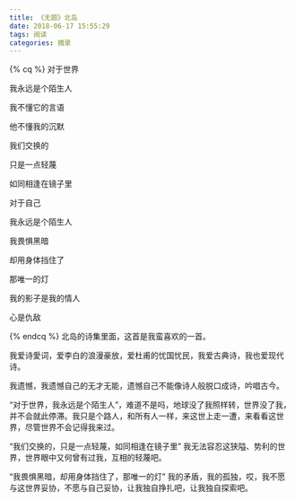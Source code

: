 ```yaml
---
title: 《无题》北岛
date: 2018-06-17 15:55:29
tags: 阅读
categories: 摘录
---
```

{% cq %}
   对于世界

   我永远是个陌生人

   我不懂它的言语

   他不懂我的沉默

   我们交换的

   只是一点轻蔑

   如同相逢在镜子里

   对于自己

   我永远是个陌生人

   我畏惧黑暗

   却用身体挡住了

   那唯一的灯

   我的影子是我的情人

   心是仇敌

{% endcq %}
北岛的诗集里面，这首是我蛮喜欢的一首。

我爱诗愛词，爱李白的浪漫豪放，爱杜甫的忧国忧民，我爱古典诗，我也爱现代诗。

我遗憾，我遗憾自己的无才无能，遗憾自己不能像诗人般脱口成诗，吟唱古今。

“对于世界，我永远是个陌生人”，难道不是吗，地球没了我照样转，世界没了我，并不会就此停滞。我只是个路人，和所有人一样，来这世上走一遭，来看看这世界，尽管世界不会记得我来过。

“我们交换的，只是一点轻蔑，如同相逢在镜子里” 
我无法容忍这狭隘、势利的世界，世界眼中又何曾有过我，互相的轻蔑吧。

“我畏惧黑暗，却用身体挡住了，那唯一的灯”
我的矛盾，我的孤独，哎，我不愿与这世界妥协，不愿与自己妥协，让我独自挣扎吧，让我独自探索吧。
